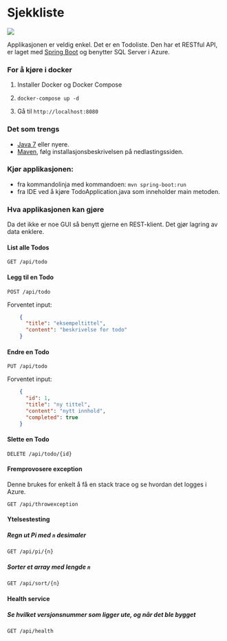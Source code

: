 # Sjekkliste

[![](https://badge.imagelayers.io/monsendag/sjekkliste:latest.svg)](https://imagelayers.io/?images=monsendag/sjekkliste:latest 'Get your own badge on imagelayers.io')

Applikasjonen er veldig enkel. Det er en Todoliste. Den har et RESTful API, er laget med [Spring Boot](http://projects.spring.io/spring-boot/) og benytter SQL Server i Azure.

### For å kjøre i docker

1. Installer Docker og Docker Compose

2. `docker-compose up -d`

3. Gå til `http://localhost:8080`


### Det som trengs
- [Java 7](http://www.oracle.com/technetwork/java/javase/downloads/index.html) eller nyere.
- [Maven](http://maven.apache.org/), følg installasjonsbeskrivelsen på nedlastingssiden.

### Kjør applikasjonen:
- fra kommandolinja med kommandoen: `mvn spring-boot:run`
- fra IDE ved å kjøre TodoApplication.java som inneholder main metoden.

### Hva applikasjonen kan gjøre
Da det ikke er noe GUI så benytt gjerne en REST-klient. Det gjør lagring av data enklere.

#### List alle Todos
`GET /api/todo`

#### Legg til en Todo
`POST /api/todo`

Forventet input:

```json
    {
      "title": "eksempeltittel",
      "content": "beskrivelse for todo"
    }
```
    
#### Endre en Todo
`PUT /api/todo`

Forventet input:

```json
    {
      "id": 1,
      "title": "ny tittel",
      "content": "nytt innhold",
      "completed": true
    }
```

#### Slette en Todo
`DELETE /api/todo/{id}`

#### Fremprovosere exception
Denne brukes for enkelt å få en stack trace og se hvordan det logges i Azure.

`GET /api/throwexception`


#### Ytelsestesting

##### Regn ut Pi med `n` desimaler

 `GET /api/pi/{n}`

##### Sorter et array med lengde `n`

`GET /api/sort/{n}`

#### Health service

##### Se hvilket versjonsnummer som ligger ute, og når det ble bygget

`GET /api/health`
